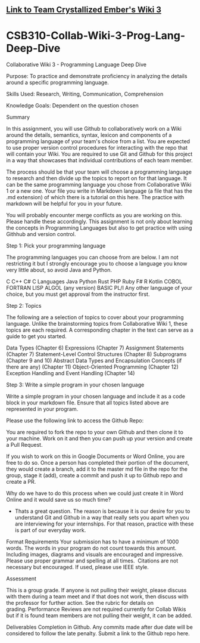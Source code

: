 ## [Link to Team Crystallized Ember's Wiki 3](Wiki3ProgramDeepDive.md)

# CSB310-Collab-Wiki-3-Prog-Lang-Deep-Dive
Collaborative Wiki 3 - Programming Language Deep Dive

Purpose: To practice and demonstrate proficiency in analyzing the details around a specific programming language.

Skills Used: Research, Writing, Communication, Comprehension

Knowledge Goals: Dependent on the question chosen




Summary

In this assignment, you will use Github to collaboratively work on a Wiki around the details, semantics, syntax, lexicon and components of a programming language of your team's choice from a list. You are expected to use proper version control procedures for interacting with the repo that will contain your Wiki. You are required to use Git and Github for this project in a way that showcases that individual contributions of each team member.

The process should be that your team will choose a programming language to research and then divide up the topics to report on for that language. It can be the same programming language you chose from Collaborative Wiki 1 or a new one. Your file you write in Markdown language (a file that has the .md extension) of which there is a tutorial on this here. The practice with markdown will be helpful for you in your future. 

You will probably encounter merge conflicts as you are working on this. Please handle these accordingly. This assignment is not only about learning the concepts in Programming Languages but also to get practice with using Githhub and version control.




Step 1: Pick your programming language

The programming languages you can choose from are below. I am not restricting it but I strongly encourage you to choose a language you know very little about, so avoid Java and Python.

C
C++
C#
C Languages
Java
Python
Rust
PHP
Ruby
F#
R
Kotlin
COBOL
FORTRAN
LISP
ALGOL (any version)
BASIC
PL/I
Any other language of your choice, but you must get approval from the instructor first.




Step 2: Topics

The following are a selection of topics to cover about your programming language. Unlike the brainstorming topics from Collaborative Wiki 1, these topics are each required. A corresponding chapter in the text can serve as a guide to get you started.

Data Types (Chapter 6)
Expressions (Chapter 7)
Assignment Statements (Chapter 7)
Statement-Level Control Structures (Chapter 8)
Subprograms (Chapter 9 and 10)
Abstract Data Types and Encapsulation Concepts (if there are any) (Chapter 11)
Object-Oriented Programming (Chapter 12)
Exception Handling and Event Handling (Chapter 14)




Step 3: Write a simple program in your chosen language

Write a simple program in your chosen language and include it as a code block in your markdown file. Ensure that all topics listed above are represented in your program.




Please use the following link to access the Github Repo:

You are required to fork the repo to your own Github and then clone it to your machine. Work on it and then you can push up your version and create a Pull Request.

If you wish to work on this in Google Documents or Word Online, you are free to do so. Once a person has completed their portion of the document, they would create a branch, add it to the master md file in the repo for the group, stage it (add), create a commit and push it up to Github repo and create a PR.

Why do we have to do this process when we could just create it in Word Online and it would save us so much time? 

- Thats a great question. The reason is because it is our desire for you to understand Git and Github in a way that really sets you apart when you are interviewing for your internships. For that reason, practice with these is part of our everyday work.




Format Requirements
Your submission has to have a minimum of 1000 words. The words in your program do not count towards this amount.
Including images, diagrams and visuals are encouraged and impressive.
Please use proper grammar and spelling at all times. 
Citations are not necessary but encouraged. If used, please use IEEE style.




Assessment

This is a group grade. If anyone is not pulling their weight, please discuss with them during a team meet and if that does not work, then discuss with the professor for further action. See the rubric for details on grading. Performance Reviews are not required currently for Collab Wikis but if it is found team members are not pulling their weight, it can be added.




Deliverables
Completion in Github. Any commits made after due date will be considered to follow the late penalty. Submit a link to the Github repo here.
